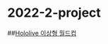 # 2022-2-project

##[Hololive 이상형 월드컵](https://jbit-united-it-group-2.github.io/2022-2-project/holo/)
